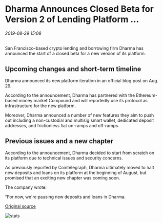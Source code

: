# Dharma Announces Closed Beta for Version 2 of Lending Platform ...

###### 2019-08-29 15:08

San Francisco-based crypto lending and borrowing firm Dharma has announced the start of a closed beta for a new version of its platform.

## Upcoming changes and short-term timeline

Dharma announced its new platform iteration in an official blog post on Aug. 29.

According to the announcement, Dharma has partnered with the Ethereum-based money market Compound and will reportedly use its protocol as infrastructure for the new platform.

Moreover, Dharma announced a number of new features they aim to push out including a non-custodial and multisig smart wallet, dedicated deposit addresses, and frictionless fiat on-ramps and off-ramps.

## Previous issues and a new chapter

According to the announcement, Dharma decided to start from scratch on its platform due to technical issues and security concerns.

As previously reported by Cointelegraph, Dharma ultimately moved to halt new deposits and loans on its platform at the beginning of August, but promised that an exciting new chapter was coming soon.

The company wrote:

“For now, we're pausing new deposits and loans in Dharma.

[Original source](https://cointelegraph.com/news/dharma-announces-closed-beta-for-version-2-of-lending-platform)

![stats](https://c.statcounter.com/11760860/0/a89fa40b/1/ "stats")